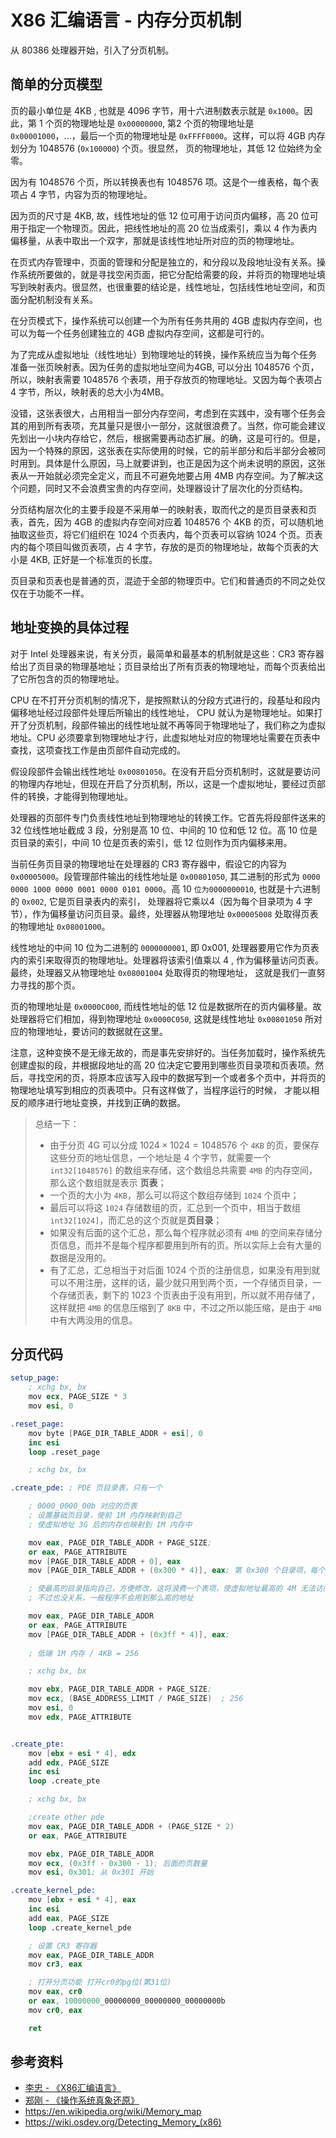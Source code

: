 # X86 汇编语言 - 内存分页机制

[annotation]: <id> (c67d8f71-3a22-4f18-8dd1-0f2b0cc76ec7)
[annotation]: <status> (public)
[annotation]: <create_time> (2021-03-12 15:57:16)
[annotation]: <category> (计算机技术)
[annotation]: <tags> (汇编语言)
[annotation]: <comments> (true)
[annotation]: <topic> (x86汇编语言)
[annotation]: <index> (10)
[annotation]: <url> (http://blog.ccyg.studio/article/c67d8f71-3a22-4f18-8dd1-0f2b0cc76ec7)


从 80386 处理器开始，引入了分页机制。

## 简单的分页模型

页的最小单位是 4KB , 也就是 4096 字节，用十六进制数表示就是 `0x1000`。因此，第 1 个页的物理地址是 `0x00000000`, 第2 个页的物理地址是 `0x00001000`，...，最后一个页的物理地址是 `0xFFFF0000`。这样，可以将 4GB 内存划分为 1048576 (`0x100000`) 个页。很显然， 页的物理地址，其低 12 位始终为全零。

因为有 1048576 个页，所以转换表也有 1048576 项。这是个一维表格，每个表项占 4 字节，内容为页的物理地址。

因为页的尺寸是 4KB, 故，线性地址的低 12 位可用于访问页内偏移，高 20 位可用于指定一个物理页。因此，把线性地址的高 20 位当成索引，乘以 4 作为表内偏移量，从表中取出一个双字，那就是该线性地址所对应的页的物理地址。

在页式内存管理中，页面的管理和分配是独立的，和分段以及段地址没有关系。操作系统所要做的，就是寻找空闲页面，把它分配给需要的段，并将页的物理地址填写到映射表内。很显然，也很重要的结论是，线性地址，包括线性地址空间，和页面分配机制没有关系。

在分页模式下，操作系统可以创建一个为所有任务共用的 4GB 虚拟内存空间，也可以为每一个任务创建独立的 4GB 虚拟内存空间，这都是可行的。


为了完成从虚拟地址（线性地址）到物理地址的转换，操作系统应当为每个任务
准备一张页映射表。因为任务的虚拟地址空间为4GB, 可以分出 1048576 个页，所以，映射表需要 1048576 个表项，用于存放页的物理地址。又因为每个表项占 4 字节，所以，映射表的总大小为4MB。

没错，这张表很大，占用相当一部分内存空间，考虑到在实践中，没有哪个任务会其的用到所有表项，充其量只是很小一部分，这就很浪费了。当然，你可能会建议先划出一小块内存给它，然后，根据需要再动态扩展。的确，这是可行的。但是，因为一个特殊的原因，这张表在实际使用的时候，它的前半部分和后半部分会被同时用到。具体是什么原因，马上就要讲到，也正是因为这个尚未说明的原因，这张表从一开始就必须完全定义，而且不可避免地要占用 4MB 内存空间。为了解决这个问题，同时又不会浪费宝贵的内存空间，处理器设计了层次化的分页结构。

分页结构层次化的主要手段是不采用单一的映射表，取而代之的是页目录表和页表，首先，因为 4GB 的虚拟内存空间对应着 1048576 个 4KB 的页，可以随机地抽取这些页，将它们组织在 1024 个页表内，每个页表可以容纳 1024 个页。页表内的每个项目叫做页表项，占 4 字节，存放的是页的物理地址，故每个页表的大小是 4KB, 正好是一个标准页的长度。

页目录和页表也是普通的页，混迹于全部的物理页中。它们和普通页的不同之处仅仅在于功能不一样。

## 地址变换的具体过程

对于 Intel 处理器来说，有关分页，最简单和最基本的机制就是这些：CR3 寄存器给出了页目录的物理基地址；页目录给出了所有页表的物理地址，而每个页表给出了它所包含的页的物理地址。

CPU 在不打开分页机制的情况下，是按照默认的分段方式进行的，段基址和段内偏移地址经过段部件处理后所输出的线性地址， CPU 就认为是物理地址。如果打开了分页机制，段部件输出的线性地址就不再等同于物理地址了，我们称之为虚拟地址。CPU 必须要拿到物理地址才行，此虚拟地址对应的物理地址需要在页表中查找，这项查找工作是由页部件自动完成的。

假设段部件会输出线性地址 `0x00801050`。在没有开启分页机制时，这就是要访问的物理内存地址，但现在开启了分页机制，所以，这是一个虚拟地址，要经过页部件的转换，才能得到物理地址。

处理器的页部件专门负责线性地址到物理地址的转换工作。它首先将段部件送来的 32 位线性地址截成 3 段，分别是高 10 位、中间的 10 位和低 12 位。高 10 位是页目录的索引，中间 10 位是页表的索引，低 12 位则作为页内偏移来用。

当前任务页目录的物理地址在处理器的 CR3 寄存器中，假设它的内容为 `0x00005000`。段管理部件输出的线性地址是 `0x00801050`, 其二进制的形式为 `0000 0000 1000 0000 0001 0000 0101 0000`。高 10 `位为0000000010`, 也就是十六进制的 `0x002`, 它是页目录表内的索引， 处理器将它乘以4（因为每个目录项为 4 字节），作为偏移量访问页目录。最终，处理器从物理地址 `0x00005008` 处取得页表的物理地址 `0x08001000`。

线性地址的中间 10 位为二进制的 `0000000001`, 即 0x001, 处理器要用它作为页表内的索引来取得页的物理地址。处理器将该索引值乘以 4 , 作为偏移量访问页表。最终，处理器又从物理地址 `0x08001004` 处取得页的物理地址， 这就是我们一直努力寻找的那个页。

页的物理地址是 `0x0000C000`, 而线性地址的低 12 位是数据所在的页内偏移量。故处理器将它们相加，得到物理地址 `0x0000C050`, 这就是线性地址 `0x00801050` 所对应的物理地址，要访问的数据就在这里。

注意，这种变换不是无缘无故的，而是事先安排好的。当任务加载时，操作系统先创建虚拟的段，并根据段地址的高 20 位决定它要用到哪些页目录项和页表项。然后，寻找空闲的页，将原本应该写入段中的数据写到一个或者多个页中，并将页的物理地址填写到相应的页表项中。只有这样做了，当程序运行的时候， 才能以相反的顺序进行地址变换，并找到正确的数据。

> 总结一下：
> - 由于分页 4G 可以分成 $1024 \times 1024 = 1048576$ 个 `4KB` 的页，要保存这些分页的地址信息，一个地址是 4 个字节，就需要一个 `int32[1048576]` 的数组来存储，这个数组总共需要 `4MB` 的内存空间，那么这个数组就是表示 **页表**；
> - 一个页的大小为 `4KB`，那么可以将这个数组存储到 `1024` 个页中；
> - 最后可以将这 `1024` 存储数组的页，汇总到一个页中，相当于数组 `int32[1024]`，而汇总的这个页就是**页目录**；
> - 如果没有后面的这个汇总，那么每个程序就必须有 `4MB` 的空间来存储分页信息，而并不是每个程序都要用到所有的页。所以实际上会有大量的数据是没用的。
> - 有了汇总，汇总相当于对后面 1024 个页的注册信息，如果没有用到就可以不用注册，这样的话，最少就只用到两个页，一个存储页目录，一个存储页表，剩下的 1023 个页表由于没有用到，所以就不用存储了，这样就把 `4MB` 的信息压缩到了 `8KB` 中，不过之所以能压缩，是由于 `4MB` 中有大两没用的信息。
 
## 分页代码

```s
setup_page:
    ; xchg bx, bx
    mov ecx, PAGE_SIZE * 3
    mov esi, 0

.reset_page:
    mov byte [PAGE_DIR_TABLE_ADDR + esi], 0
    inc esi
    loop .reset_page

    ; xchg bx, bx

.create_pde: ; PDE 页目录表，只有一个

    ; 0000_0000_00b 对应的页表
    ; 设置基础页目录，使前 1M 内存映射到自己
    ; 使虚拟地址 3G 后的内存也映射到 1M 内存中

    mov eax, PAGE_DIR_TABLE_ADDR + PAGE_SIZE;
    or eax, PAGE_ATTRIBUTE
    mov [PAGE_DIR_TABLE_ADDR + 0], eax
    mov [PAGE_DIR_TABLE_ADDR + (0x300 * 4)], eax; 第 0x300 个目录项，每个目录项占四个字节

    ; 使最高的目录指向自己，方便修改，这将浪费一个表项，使虚拟地址最高的 4M 无法访问，
    ; 不过也没关系，一般程序不会用到那么高的地址

    mov eax, PAGE_DIR_TABLE_ADDR
    or eax, PAGE_ATTRIBUTE
    mov [PAGE_DIR_TABLE_ADDR + (0x3ff * 4)], eax;
    
    ; 低端 1M 内存 / 4KB = 256

    ; xchg bx, bx

    mov ebx, PAGE_DIR_TABLE_ADDR + PAGE_SIZE;
    mov ecx, (BASE_ADDRESS_LIMIT / PAGE_SIZE)  ; 256
    mov esi, 0
    mov edx, PAGE_ATTRIBUTE


.create_pte:
    mov [ebx + esi * 4], edx
    add edx, PAGE_SIZE
    inc esi
    loop .create_pte

    ; xchg bx, bx

    ;create other pde
    mov eax, PAGE_DIR_TABLE_ADDR + (PAGE_SIZE * 2)
    or eax, PAGE_ATTRIBUTE

    mov ebx, PAGE_DIR_TABLE_ADDR
    mov ecx, (0x3ff - 0x300 - 1); 后面的页数量
    mov esi, 0x301; 从 0x301 开始

.create_kernel_pde:
    mov [ebx + esi * 4], eax
    inc esi
    add eax, PAGE_SIZE
    loop .create_kernel_pde

    ; 设置 CR3 寄存器
    mov eax, PAGE_DIR_TABLE_ADDR
    mov cr3, eax

    ; 打开分页功能 打开cr0的pg位(第31位)
    mov eax, cr0
    or eax, 10000000_00000000_00000000_00000000b
    mov cr0, eax

    ret
```


## 参考资料

- [李忠 - 《X86汇编语言》](https://book.douban.com/subject/26745156/)
- [郑刚 - 《操作系统真象还原》](https://book.douban.com/subject/20492528/)
- <https://en.wikipedia.org/wiki/Memory_map>
- <https://wiki.osdev.org/Detecting_Memory_(x86)>